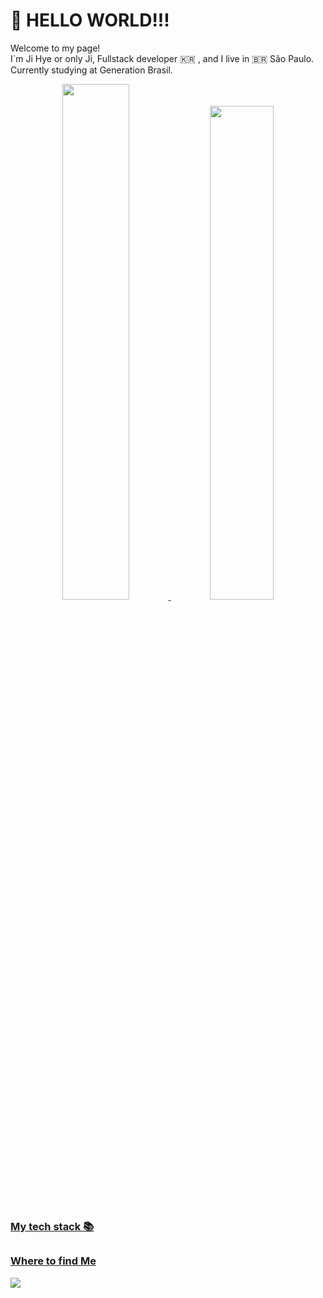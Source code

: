 # 👋 HELLO WORLD!!! 
Welcome to my page!   
I´m Ji Hye or only Ji, Fullstack developer 🇰🇷 , and I live in 🇧🇷 São Paulo. Currently studying at Generation Brasil.

<div align="center">
  <a href="https://github.com/jihye83">
  <img width="46%" src="https://github-readme-stats.vercel.app/api?username=jihye83&show_icons=true&theme=dark&include_all_commits=true&count_private=true"/>
  <img width="45%" src="https://github-readme-stats.vercel.app/api/top-langs/?username=jihye83&layout=compact&langs_count=7&theme=dark"/>
</div>

<h3>My tech stack 📚</h3>

##
<h3>Where to find Me</h3>
<div>
<a href="https://www.linkedin.com/in/jihye83-45875016a" target="_blank"><img src="https://img.shields.io/badge/LinkedIn-0077B5?style=for-the-badge&logo=linkedin&logoColor=white" target="_blank"></a> 
</div>





<!--
**jihye83/jihye83** is a ✨ _special_ ✨ repository because its `README.md` (this file) appears on your GitHub profile.

 I´m 🇰🇷, and I live in 🇧🇷 São Paulo, Currently studying at Generation Brasil.
<div>
![Anurag's GitHub stats](https://github-readme-stats.vercel.app/api?username=anuraghazra&show_icons=true&theme=dark)

![HTML5](https://img.shields.io/badge/-HTML5-F05032?style=for-the-badge&logo=html5&logoColor=ffffff)
</div>
Here are some ideas to get you started:

- 🔭 I’m currently working on ...
- 🌱 I’m currently learning ...
- 👯 I’m looking to collaborate on ...
- 🤔 I’m looking for help with ...
- 💬 Ask me about ...
- 📫 How to reach me: ...
- 😄 Pronouns: ...
- ⚡ Fun fact: ...
-->
